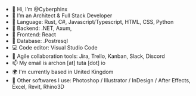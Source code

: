 - 👋 Hi, I’m @Cyberphinx
- 👀 I’m an Architect & Full Stack Developer
- 🌱 Language: Rust, C#, Javascript/Typescript, HTML, CSS, Python
- 🏰 Backend: .NET, Axum, 
- 🏰 Frontend: React
- 🏰 Database: .Postresql
- 💻 Code editor: Visual Studio Code
- 💼 Agile collaboration tools: Jira, Trello, Kanban, Slack, Discord
- 📫 My email is archon [at] tuta [dot] io
- 🌍 I'm currently based in United Kingdom
- 🔧 Other softwares I use: Photoshop / Illustrator / InDesign / After Effects, Excel, Revit, Rhino3D

<!---
Cyberphinx/Cyberphinx is a ✨ special ✨ repository because its `README.md` (this file) appears on your GitHub profile.
You can click the Preview link to take a look at your changes.
--->
